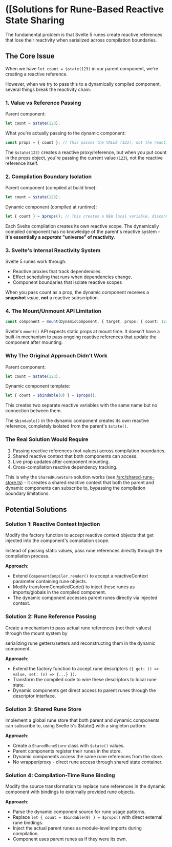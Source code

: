 # ([Solutions for Rune-Based Reactive State Sharing

The fundamental problem is that Svelte 5 runes create reactive references that lose their reactivity when serialized across compilation boundaries.

## The Core Issue

When we have `let count = $state(123)` in our parent component, we're creating a reactive reference.

However, when we try to pass this to a dynamically compiled component, several things break the reactivity chain:

### 1. **Value** vs **Reference** Passing

Parent component:

```ts
let count = $state(123);
```

What you're actually passing to the dynamic component:

```ts
const props = { count }; // This passes the VALUE (123), not the reactive reference
```

The `$state(123)` creates a reactive proxy/reference, but when you put count in the props object, you're passing the current value (`123`), not the reactive reference itself.

### 2. Compilation Boundary Isolation

Parent component (compiled at build time):

```ts
let count = $state(123);
```

Dynamic component (compiled at runtime):

```ts
let { count } = $props(); // This creates a NEW local variable, disconnected from parent
```

Each Svelte compilation creates its own reactive scope. The dynamically compiled component has no knowledge of the parent's reactive system - **it's essentially a _separate_ "universe" of reactivity**.

### 3. Svelte's Internal Reactivity System

Svelte 5 runes work through:

+ Reactive proxies that track dependencies.
+ Effect scheduling that runs when dependencies change.
+ Component boundaries that isolate reactive scopes

When you pass count as a prop, the dynamic component receives a **snapshot** _value_, **not** a reactive subscription.

### 4. The Mount/Unmount API Limitation

```ts
const component = mount(DynamicComponent, { target, props: { count: 123 } });
```

Svelte's `mount()` API expects static props at mount time. It doesn't have a built-in mechanism to pass ongoing reactive references that update the component after mounting.

### Why The Original Approach Didn't Work

Parent component:

```ts
let count = $state(123);
```

Dynamic component template:

```ts
let { count = $bindable(0) } = $props();
```

This creates two separate reactive variables with the same name but no connection between them.

The `$bindable()` in the dynamic component creates its own reactive reference, completely isolated from the parent's `$state()`.

### The Real Solution Would Require

1) Passing reactive references (not values) across compilation boundaries.
2) Shared reactive context that both components can access.
3) Live prop updates after component mounting.
4) Cross-compilation reactive dependency tracking.

This is why the `SharedRuneStore` solution works (see [/src/shared-rune-store.ts](../src/shared-rune-store.ts)) - it creates a shared reactive context that both the parent and dynamic components can subscribe to, bypassing the compilation boundary limitations.

## Potential Solutions

### Solution 1: Reactive Context Injection

Modify the factory function to accept reactive context objects that get injected into the component's compilation scope.

Instead of passing static values, pass rune references directly through the compilation process.

**Approach**:

+ Extend `ComponentCompiler.render()` to accept a reactiveContext parameter containing rune objects.
+ Modify transformCompiledCode() to inject these runes as imports/globals in the compiled component.
+ The dynamic component accesses parent runes directly via injected context.

### Solution 2: Rune Reference Passing

Create a mechanism to pass actual rune references (not their values) through the mount system by

serializing rune getters/setters and reconstructing them in the dynamic component.

**Approach**:

+ Extend the factory function to accept rune descriptors `({ get: () => value, set: (v) => {...} })`.
+ Transform the compiled code to wire these descriptors to local rune state.
+ Dynamic components get direct access to parent runes through the descriptor interface.

### Solution 3: Shared Rune Store

Implement a global rune store that both parent and dynamic components can subscribe to, using Svelte 5's $state() with a singleton pattern.

**Approach**:

+ Create a `SharedRuneStore` class with `$state()` values.
+ Parent components register their runes in the store.
+ Dynamic components access the same rune references from the store.
+ No wrapper/proxy - direct rune access through shared state container.

### Solution 4: Compilation-Time Rune Binding

Modify the source transformation to replace rune references in the dynamic component with bindings to externally provided rune objects.

**Approach**:

+ Parse the dynamic component source for rune usage patterns.
+ Replace `let { count = $bindable(0) } = $props()` with direct external rune bindings.
+ Inject the actual parent runes as module-level imports during compilation.
+ Component uses parent runes as if they were its own.